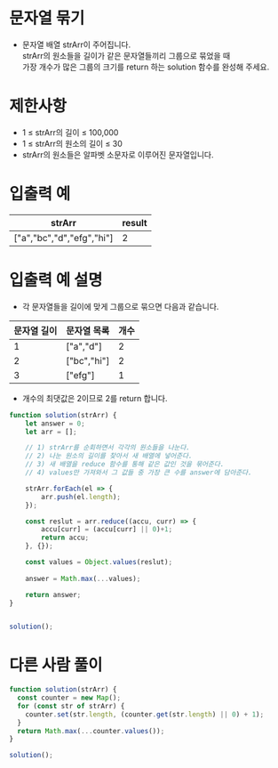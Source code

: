 # 문자열 묶기
- 문자열 배열 strArr이 주어집니다.  
strArr의 원소들을 길이가 같은 문자열들끼리 그룹으로 묶었을 때  
가장 개수가 많은 그룹의 크기를 return 하는 solution 함수를 완성해 주세요.


# 제한사항
- 1 ≤ strArr의 길이 ≤ 100,000
- 1 ≤ strArr의 원소의 길이 ≤ 30
- strArr의 원소들은 알파벳 소문자로 이루어진 문자열입니다.


# 입출력 예
| strArr | result |
| ------ | ------ |
| ["a","bc","d","efg","hi"] | 2 |

# 입출력 예 설명
- 각 문자열들을 길이에 맞게 그룹으로 묶으면 다음과 같습니다.

| 문자열 길이 | 문자열 목록 | 개수 |
| -------- | -------- | --- |
| 1 | ["a","d"] | 2 |
| 2 | ["bc","hi"] | 2 |
| 3 | ["efg"] | 1 |

- 개수의 최댓값은 2이므로 2를 return 합니다.


```javascript
function solution(strArr) {
    let answer = 0;
    let arr = [];

    // 1) strArr를 순회하면서 각각의 원소들을 나눈다.
    // 2) 나눈 원소의 길이를 찾아서 새 배열에 넣어준다.
    // 3) 새 배열을 reduce 함수를 통해 같은 값인 것을 묶어준다.
    // 4) values만 가져와서 그 값들 중 가장 큰 수를 answer에 담아준다.

    strArr.forEach(el => {
        arr.push(el.length);
    });

    const reslut = arr.reduce((accu, curr) => { 
        accu[curr] = (accu[curr] || 0)+1; 
        return accu;
    }, {});

    const values = Object.values(reslut);
    
    answer = Math.max(...values);

    return answer;
}


solution();
```

# 다른 사람 풀이
```javascript
function solution(strArr) {
  const counter = new Map();
  for (const str of strArr) {
    counter.set(str.length, (counter.get(str.length) || 0) + 1);
  }
  return Math.max(...counter.values());
}

solution();
```


